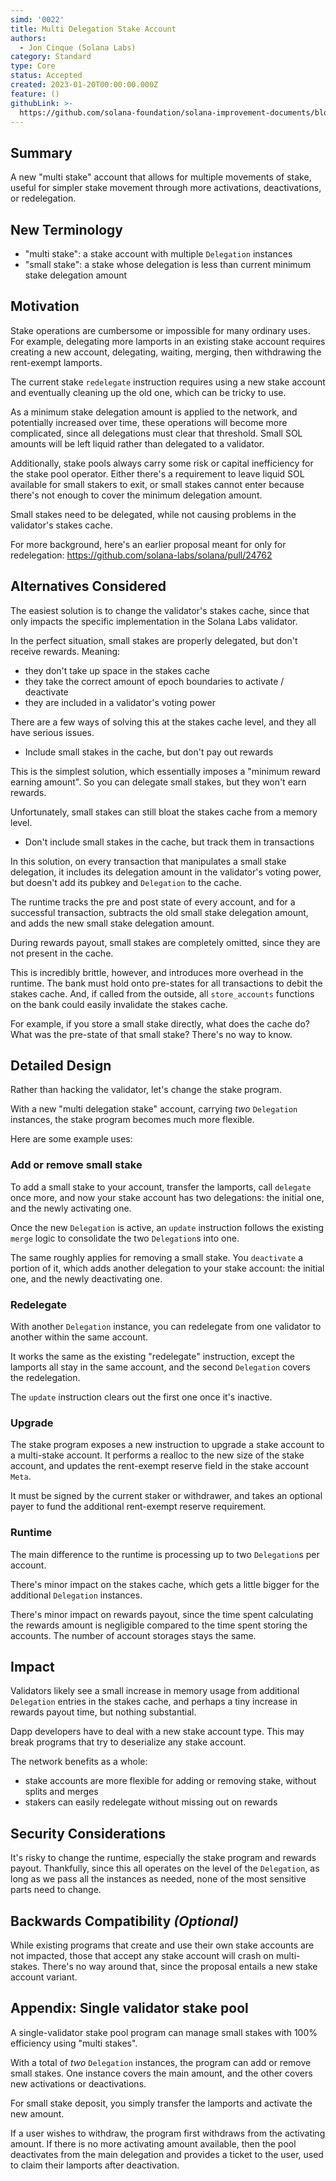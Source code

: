 ```yaml
---
simd: '0022'
title: Multi Delegation Stake Account
authors:
  - Jon Cinque (Solana Labs)
category: Standard
type: Core
status: Accepted
created: 2023-01-20T00:00:00.000Z
feature: ()
githubLink: >-
  https://github.com/solana-foundation/solana-improvement-documents/blob/main/proposals/0022-anything.md
---
```


## Summary

A new "multi stake" account that allows for multiple movements of stake, useful
for simpler stake movement through more activations, deactivations, or redelegation.

## New Terminology

* "multi stake": a stake account with multiple `Delegation` instances
* "small stake": a stake whose delegation is less than current minimum stake 
  delegation amount

## Motivation

Stake operations are cumbersome or impossible for many ordinary uses. For example,
delegating more lamports in an existing stake account requires creating a new
account, delegating, waiting, merging, then withdrawing the rent-exempt lamports.

The current stake `redelegate` instruction requires using a new stake account and
eventually cleaning up the old one, which can be tricky to use.

As a minimum stake delegation amount is applied to the network, and potentially
increased over time, these operations will become more complicated, since all
delegations must clear that threshold. Small SOL amounts will be left liquid rather
than delegated to a validator.

Additionally, stake pools always carry some risk or capital inefficiency for the
stake pool operator. Either there's a requirement to leave liquid SOL available
for small stakers to exit, or small stakes cannot enter because there's not enough
to cover the minimum delegation amount.

Small stakes need to be delegated, while not causing problems in the validator's
stakes cache.

For more background, here's an earlier proposal meant for only for redelegation:
https://github.com/solana-labs/solana/pull/24762

## Alternatives Considered

The easiest solution is to change the validator's stakes cache, since that only
impacts the specific implementation in the Solana Labs validator.

In the perfect situation, small stakes are properly delegated, but don't receive
rewards. Meaning:

* they don't take up space in the stakes cache
* they take the correct amount of epoch boundaries to activate / deactivate
* they are included in a validator's voting power

There are a few ways of solving this at the stakes cache level, and they all have
serious issues.

* Include small stakes in the cache, but don't pay out rewards

This is the simplest solution, which essentially imposes a "minimum reward earning
amount". So you can delegate small stakes, but they won't earn rewards.

Unfortunately, small stakes can still bloat the stakes cache from a memory level.

* Don't include small stakes in the cache, but track them in transactions

In this solution, on every transaction that manipulates a small stake
delegation, it includes its delegation amount in the validator's voting power,
but doesn't add its pubkey and `Delegation` to the cache.

The runtime tracks the pre and post state of every account, and for a successful
transaction, subtracts the old small stake delegation amount, and adds the new small
stake delegation amount.

During rewards payout, small stakes are completely omitted, since they are not
present in the cache.

This is incredibly brittle, however, and introduces more overhead in the runtime.
The bank must hold onto pre-states for all transactions to debit the stakes
cache. And, if called from the outside, all `store_accounts` functions on the
bank could easily invalidate the stakes cache.

For example, if you store a small stake directly, what does the cache do? What
was the pre-state of that small stake? There's no way to know.

## Detailed Design

Rather than hacking the validator, let's change the stake program.

With a new "multi delegation stake" account, carrying *two* `Delegation` instances,
the stake program becomes much more flexible.

Here are some example uses:

### Add or remove small stake

To add a small stake to your account, transfer the lamports, call `delegate` once
more, and now your stake account has two delegations: the initial one, and the
newly activating one.

Once the new `Delegation` is active, an `update` instruction follows
the existing `merge` logic to consolidate the two `Delegation`s into one.

The same roughly applies for removing a small stake. You `deactivate` a portion
of it, which adds another delegation to your stake account: the initial one, and
the newly deactivating one.

### Redelegate

With another `Delegation` instance, you can redelegate from one validator to another
within the same account.

It works the same as the existing "redelegate" instruction, except the lamports
all stay in the same account, and the second `Delegation` covers the redelegation.

The `update` instruction clears out the first one once it's inactive.

### Upgrade

The stake program exposes a new instruction to upgrade a stake account to a multi-stake
account. It performs a realloc to the new size of the stake account, and
updates the rent-exempt reserve field in the stake account `Meta`.

It must be signed by the current staker or withdrawer, and takes an optional
payer to fund the additional rent-exempt reserve requirement.

### Runtime

The main difference to the runtime is processing up to two `Delegation`s
per account.

There's minor impact on the stakes cache, which gets a little bigger for the
additional `Delegation` instances.

There's minor impact on rewards payout, since the time spent calculating the rewards
amount is negligible compared to the time spent storing the accounts. The number
of account storages stays the same.

## Impact

Validators likely see a small increase in memory usage from additional `Delegation`
entries in the stakes cache, and perhaps a tiny increase in rewards payout time,
but nothing substantial.

Dapp developers have to deal with a new stake account type. This may break programs
that try to deserialize any stake account.

The network benefits as a whole:

* stake accounts are more flexible for adding or removing stake, without splits
and merges
* stakers can easily redelegate without missing out on rewards

## Security Considerations

It's risky to change the runtime, especially the stake program and rewards payout.
Thankfully, since this all operates on the level of the `Delegation`, as long
as we pass all the instances as needed, none of the most sensitive parts need
to change.

## Backwards Compatibility *(Optional)*

While existing programs that create and use their own stake accounts are not impacted,
those that accept any stake account will crash on multi-stakes. There's no way
around that, since the proposal entails a new stake account variant.

## Appendix: Single validator stake pool

A single-validator stake pool program can manage small stakes with 100% efficiency
using "multi stakes".

With a total of *two* `Delegation` instances, the program can add or remove small
stakes. One instance covers the main amount, and the other covers new activations
or deactivations.

For small stake deposit, you simply transfer the lamports and activate the new amount.

If a user wishes to withdraw, the program first withdraws from the activating amount.
If there is no more activating amount available, then the pool deactivates from
the main delegation and provides a ticket to the user, used to claim their lamports
after deactivation.
